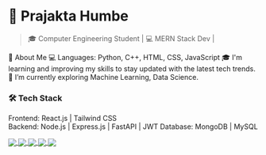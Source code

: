 # 🚀 Prajakta Humbe

> 🎓 Computer Engineering Student | 💻 MERN Stack Dev |

🚀 About Me
💻 Languages: Python, C++, HTML, CSS, JavaScript
🎓 I'm learning and improving my skills to stay updated with the latest tech trends.
🌱 I’m currently exploring Machine Learning, Data Science.


### 🛠️ Tech Stack
Frontend:  React.js | Tailwind CSS   
Backend:   Node.js | Express.js | FastAPI | JWT
Database:  MongoDB | MySQL   

<a href="https://github.com/Aditi-Bari14/Customer_Churn_Project.git">
  <img align="center" src="https://github-readme-stats.vercel.app/api/pin/?username=prajakta-humbe&repo=InstaVista&theme=tokyonight" />
</a>

<a href="https://github.com/prajakta-humbe/RBAC.git">
  <img align="center" src="https://github-readme-stats.vercel.app/api/pin/?username=prajakta-humbe&repo=InstaVista&theme=tokyonight" />
</a>

<a href="https://github.com/sash-84/payroll-management.git">
  <img align="center" src="https://github-readme-stats.vercel.app/api/pin/?username=prajakta-humbe&repo=InstaVista&theme=tokyonight" />
</a>

<a href="https://github.com/prajakta-humbe/PBL2024.git">
  <img align="center" src="https://github-readme-stats.vercel.app/api/pin/?username=prajakta-humbe&repo=InstaVista&theme=tokyonight" />
</a>

<a href="https://github.com/prajakta-humbe/prajHumbe.git">
  <img align="center" src="https://github-readme-stats.vercel.app/api/pin/?username=prajakta-humbe&repo=InstaVista&theme=tokyonight" />
</a>



